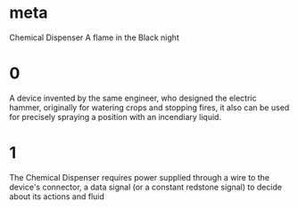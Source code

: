 # meta
Chemical Dispenser
A flame in the Black night

# 0
A device invented by the same engineer, who designed the electric hammer, originally for watering crops and stopping fires, it also can be used for precisely spraying a position with an incendiary liquid.
# 1
The Chemical Dispenser requires power supplied through a wire to the device's connector, a data signal (or a constant redstone signal) to decide about its actions and fluid